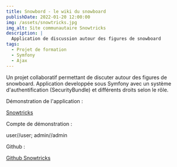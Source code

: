 ```yaml
---
title: Snowbord - le wiki du snowboard
publishDate: 2022-01-20 12:00:00
img: /assets/snowtricks.jpg
img_alt: Site communautaire Snowtricks
description: |
  Application de discussion autour des figures de snowboard
tags:
  - Projet de formation
  - Symfony
  - Ajax
---
```


Un projet collaboratif permettant de discuter autour des figures de snowboard.
Application developpée sous Symfony avec un système d'authentification (SecurityBundle) et différents droits selon le rôle. 

Démonstration de l'application : 

<a href="http://snowtricks.sebdru.fr/" target="_blank">Snowtricks</a>

Compte de démonstration : 

user//user; admin//admin

Github : 

<a href="https://github.com/sebzz07/snowtricks" target="_blank">Github Snowtricks</a>


